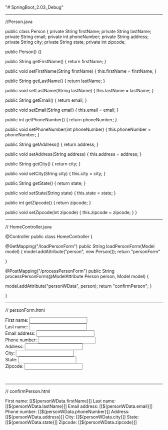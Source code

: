 "# SpringBoot_2.03_Debug" 


-------------------------------------------------------------------------------------------------------------------

//Person.java

public class Person {
private String firstName;
private String lastName;
private String email;
private int phoneNumber;
private String address;
private String city;
private String state;
private int zipcode;

public Person() {}

public String getFirstName() {
return firstName;
}

public void setFirstName(String firstName) {
this.firstName = firstName;
}

public String getLastName() {
return lastName;
}

public void setLastName(String lastName) {
this.lastName = lastName;
}

public String getEmail() {
return email;
}

public void setEmail(String email) {
this.email = email;
}

public int getPhoneNumber() {
return phoneNumber;
}

public void setPhoneNumber(int phoneNumber) {
this.phoneNumber = phoneNumber;
}

public String getAddress() {
return address;
}

public void setAddress(String address) {
this.address = address;
}

public String getCity() {
return city;
}

public void setCity(String city) {
this.city = city;
}

public String getState() {
return state;
} 

public void setState(String state) {
this.state = state;
}

public int getZipcode() {
return zipcode;
}

public void setZipcode(int zipcode) {
this.zipcode = zipcode;
}
} 


-------------------------------------------------------------------------------------------------------------------

// HomeController.java

@Controller
public class HomeController {

@GetMapping("/loadPersonForm")
public String loadPersonForm(Model model) {
model.addAttribute("person", new Person());
return "personForm"

}

@PostMapping("/processPersonForm")
public String processPersonForm(@ModelAttribute Person person, Model model) {

model.addAttribute("personWData", person);
return "confirmPerson";
}

}


-------------------------------------------------------------------------------------------------------------------

// personForm.html
<DOCType html>
<html lang="en" xmlns:th="www.t.com">
<head>
<title> Person Form </title>
</head>
<body>
<form action="#" th:action="@{/loadPersonForm}" th:objet="#{person}" method="post">

First name: <input type="text" th:field="*{firstName}"> <br>
Last name: <input type="text" th:field="*{lastName}"> <br>
Email address: <input type="email" th:field="*{email}"> <br>
Phone number: <input type="text" th:field="*{phoneNumber}"> <br>
Address: <input type="text" th:field="*{address}"> <br>
City: <input type="text" th:field="*{city}"> <br>
State: <input type="text" th:field="*{state}"> <br>
Zipcode: <input type="text" th:field="*{zipcode}"> <br>

</form>
</body>
</html> 

-------------------------------------------------------------------------------------------------------------------

// confirmPerson.html

<DOCType html>
<html lang="en" xmlns:th="www.t.com">
<head>
<title> Person Confirm </title>
</head>
<body>
<p th:inline="text">
First name: [[${personWData.firstName}]]
Last name: [[${personWData.lastName}]]
Email address: [[${personWData.email}]]
Phone number: [[${personWData.phoneNumber}]]
Address: [[${personWData.address}]]
City: [[${personWData.city}]]
State: [[${personWData.state}]]
Zipcode: [[${personWData.zipcode}]]
</p>
</body>
</html> 
